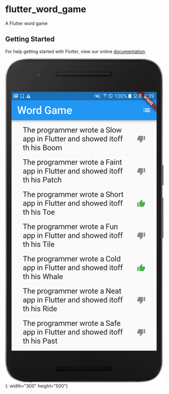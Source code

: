 # flutter_word_game

A Flutter word game

## Getting Started

For help getting started with Flutter, view our online
[documentation](https://flutter.io/).

![](device-2018-05-01-143932.png){: width="300" height="500"}

